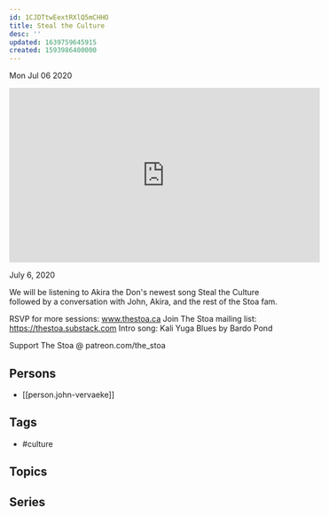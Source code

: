 ```yaml
---
id: 1CJDTtwEextRXlQ5mCHHO
title: Steal the Culture
desc: ''
updated: 1639759645915
created: 1593986400000
---
```





Mon Jul 06 2020

<iframe width="560" height="315" src="https://www.youtube.com/embed/DvjsF5wL0o4" title="Steal the Culture w/ John Vervaeke and Akira The Don" frameborder="0" allow="accelerometer; autoplay; clipboard-write; encrypted-media; gyroscope; picture-in-picture" allowfullscreen ></iframe>

July 6, 2020

We will be listening to Akira the Don's newest song Steal the Culture followed by a conversation with John, Akira, and the rest of the Stoa fam.

RSVP for more sessions: www.thestoa.ca
Join The Stoa mailing list: https://thestoa.substack.com
Intro song: Kali Yuga Blues by Bardo Pond

Support The Stoa @ patreon.com/the_stoa

## Persons

- [[person.john-vervaeke]]

## Tags

- #culture

## Topics



## Series



